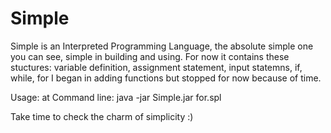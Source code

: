 # Simple
Simple is an Interpreted Programming Language, the absolute simple one you can see, simple in building and using.
For now it contains these stuctures: variable definition, assignment statement, input statemns, if, while, for
I began in adding functions but stopped for now because of time.

Usage: at Command line: java -jar Simple.jar for.spl


Take time to check the charm of simplicity :)
